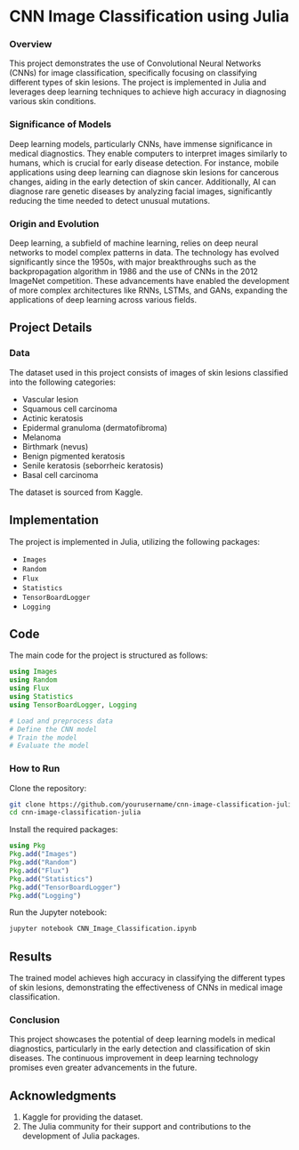 # CNN Image Classification using Julia

### Overview
This project demonstrates the use of Convolutional Neural Networks (CNNs) for image classification, specifically focusing on classifying different types of skin lesions. The project is implemented in Julia and leverages deep learning techniques to achieve high accuracy in diagnosing various skin conditions.
### Significance of Models
Deep learning models, particularly CNNs, have immense significance in medical diagnostics. They enable computers to interpret images similarly to humans, which is crucial for early disease detection. For instance, mobile applications using deep learning can diagnose skin lesions for cancerous changes, aiding in the early detection of skin cancer. Additionally, AI can diagnose rare genetic diseases by analyzing facial images, significantly reducing the time needed to detect unusual mutations.
### Origin and Evolution
Deep learning, a subfield of machine learning, relies on deep neural networks to model complex patterns in data. The technology has evolved significantly since the 1950s, with major breakthroughs such as the backpropagation algorithm in 1986 and the use of CNNs in the 2012 ImageNet competition. These advancements have enabled the development of more complex architectures like RNNs, LSTMs, and GANs, expanding the applications of deep learning across various fields.
## Project Details
### Data
The dataset used in this project consists of images of skin lesions classified into the following categories:
- Vascular lesion
- Squamous cell carcinoma
- Actinic keratosis
- Epidermal granuloma (dermatofibroma)
- Melanoma
- Birthmark (nevus)
- Benign pigmented keratosis
- Senile keratosis (seborrheic keratosis)
- Basal cell carcinoma

The dataset is sourced from Kaggle.
## Implementation
The project is implemented in Julia, utilizing the following packages:
- `Images`
- `Random`
- `Flux`
- `Statistics`
- `TensorBoardLogger`
- `Logging`
## Code
The main code for the project is structured as follows:
``` julia
using Images
using Random
using Flux
using Statistics
using TensorBoardLogger, Logging

# Load and preprocess data
# Define the CNN model
# Train the model
# Evaluate the model
```
### How to Run
Clone the repository:
``` sh
git clone https://github.com/yourusername/cnn-image-classification-julia.git
cd cnn-image-classification-julia
```
Install the required packages:
``` julia
using Pkg
Pkg.add("Images")
Pkg.add("Random")
Pkg.add("Flux")
Pkg.add("Statistics")
Pkg.add("TensorBoardLogger")
Pkg.add("Logging")
``` 
Run the Jupyter notebook:
```sh
jupyter notebook CNN_Image_Classification.ipynb
```
## Results
The trained model achieves high accuracy in classifying the different types of skin lesions, demonstrating the effectiveness of CNNs in medical image classification.
### Conclusion
This project showcases the potential of deep learning models in medical diagnostics, particularly in the early detection and classification of skin diseases. The continuous improvement in deep learning technology promises even greater advancements in the future.
## Acknowledgments
1. Kaggle for providing the dataset.
2. The Julia community for their support and contributions to the development of Julia packages.
